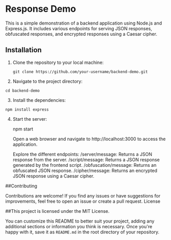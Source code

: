 # Response Demo

This is a simple demonstration of a backend application using Node.js and Express.js. It includes various endpoints for serving JSON responses, obfuscated responses, and encrypted responses using a Caesar cipher.

## Installation

1. Clone the repository to your local machine:

   ```
   git clone https://github.com/your-username/backend-demo.git
   ```

2. Navigate to the project directory:

```
cd backend-demo
```
3. Install the dependencies:

```
npm install express
```
    
4. Start the server:


    npm start

    Open a web browser and navigate to http://localhost:3000 to access the application.

    Explore the different endpoints:
        /server/message: Returns a JSON response from the server.
        /script/message: Returns a JSON response generated by the frontend script.
        /obfuscation/message: Returns an obfuscated JSON response.
        /cipher/message: Returns an encrypted JSON response using a Caesar cipher.

##Contributing

Contributions are welcome! If you find any issues or have suggestions for improvements, feel free to open an issue or create a pull request.
License

##This project is licensed under the MIT License.

You can customize this README to better suit your project, adding any additional sections or information you think is necessary. Once you're happy with it, save it as `README.md` in the root directory of your repository.
